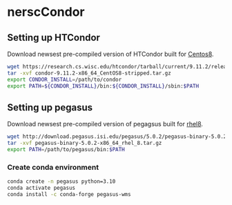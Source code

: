 # nerscCondor

## Setting up HTCondor

Download newsest pre-compiled version of HTCondor built for [Centos8](https://research.cs.wisc.edu/htcondor/tarball/current).

```bash
wget https://research.cs.wisc.edu/htcondor/tarball/current/9.11.2/release/condor-9.11.2-x86_64_CentOS8-stripped.tar.gz
tar -xvf condor-9.11.2-x86_64_CentOS8-stripped.tar.gz
export CONDOR_INSTALL=/path/to/condor
export PATH=${CONDOR_INSTALL}/bin:${CONDOR_INSTALL}/sbin:$PATH
```


## Setting up pegasus

Download newsest pre-compiled version of pegagsus built for [rhel8](http://download.pegasus.isi.edu/pegasus).

```bash
wget http://download.pegasus.isi.edu/pegasus/5.0.2/pegasus-binary-5.0.2-x86_64_rhel_8.tar.gz
tar -xvf pegasus-binary-5.0.2-x86_64_rhel_8.tar.gz
export PATH=/path/to/pegasus/bin:$PATH
```

### Create conda environment

```bash
conda create -n pegasus python=3.10
conda activate pegasus
conda install -c conda-forge pegasus-wms
```